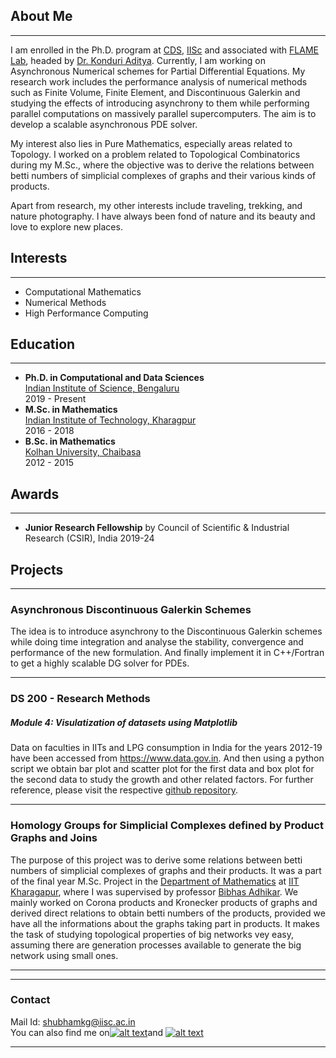 ## About Me
---
I am enrolled in the Ph.D. program at [CDS](http://cds.iisc.ac.in), [IISc](https://iisc.ac.in) and associated with [FLAME Lab](http://cds.iisc.ac.in/faculty/konduriadi/), headed by [Dr. Konduri Aditya](http://cds.iisc.ac.in/faculty/konduriadi/). Currently, I am working on Asynchronous Numerical schemes for Partial Differential Equations. My research work includes the performance analysis of numerical methods such as Finite Volume, Finite Element, and Discontinuous Galerkin and studying the effects of introducing asynchrony to them while performing parallel computations on massively parallel supercomputers. The aim is to develop a scalable asynchronous PDE solver.

My interest also lies in Pure Mathematics, especially areas related to Topology. I worked on a problem related to Topological Combinatorics during my M.Sc., where the objective was to derive the relations between betti numbers of simplicial complexes of graphs and their various kinds of products.

Apart from research, my other interests include traveling, trekking, and nature photography. I have always been fond of nature and its beauty and love to explore new places. 

## Interests
---
- Computational Mathematics
- Numerical Methods
- High Performance Computing

## Education
---
  - __Ph.D. in Computational and Data Sciences__ \
    [Indian Institute of Science, Bengaluru](https://iisc.ac.in/) \
    2019 - Present
  - __M.Sc. in Mathematics__ \
    [Indian Institute of Technology, Kharagpur](http://iitkgp.ac.in/) \
    2016 - 2018
  - __B.Sc. in Mathematics__ \
    [Kolhan University, Chaibasa](https://www.kolhanuniversity.ac.in/) \
    2012 - 2015

## Awards
---
  - __Junior Research Fellowship__ by Council of Scientific & Industrial Research (CSIR), India 2019-24
  
## Projects 
---

### Asynchronous Discontinuous Galerkin Schemes
The idea is to introduce asynchrony to the Discontinuous Galerkin schemes while doing time integration and analyse the stability, convergence and performance of the new formulation. And finally implement it in C++/Fortran to get a highly scalable DG solver for PDEs.

---

### DS 200 -  Research Methods
##### Module 4: Visulatization of datasets using Matplotlib
Data on faculties in IITs and LPG consumption in India for the years 2012-19 have been accessed from https://www.data.gov.in. And then using a python script we obtain bar plot and scatter plot for the first data and box plot for the second data to study the growth and other related factors. For further reference, please visit the respective [github repository](https://github.com/gshubhamk/ds200-module4).  

---

### Homology Groups for Simplicial Complexes defined by Product Graphs and Joins 
The purpose of this project was to derive some relations between betti numbers of simplicial complexes of graphs and their products. It was a part of the final year M.Sc. Project in the [Department of Mathematics](http://www.iitkgp.ac.in/department/MA) at [IIT Kharagapur](http://www.iitkgp.ac.in), where I was supervised by professor [Bibhas Adhikar](http://www.iitkgp.ac.in/department/MA/faculty/ma-bibhas). We mainly worked on Corona products and Kronecker products of graphs and derived direct relations to obtain betti numbers of the products, provided we have all the informations about the graphs taking part in products. It makes the task of studying topological properties of big networks vey easy, assuming there are generation processes available to generate the big network using small ones.

---
___
### Contact
Mail Id: [shubhamkg@iisc.ac.in](mailto:shubhamkg@iisc.ac.in) \
You can also find me on[![alt text][1.1]][1]and [![alt text][2.1]][2]


<!-- links to social media icons -->
<!-- no need to change these -->

<!-- icons with padding -->

[1.1]: http://i.imgur.com/tXSoThF.png (twitter icon with padding)
[2.1]: https://i.stack.imgur.com/gVE0j.png (linkedin)
[3.1]: https://i.stack.imgur.com/tskMh.png (github icon with padding)

<!-- icons without padding -->

[1.2]: http://i.imgur.com/wWzX9uB.png (twitter icon without padding)
[3.2]: http://i.imgur.com/9I6NRUm.png (github icon without padding)


<!-- links to your social media accounts -->
<!-- update these accordingly -->

[1]: https://twitter.com/shubhamtweets2
[2]: https://www.linkedin.com/in/shubham-kumar-goswami-7a4a8795
[3]: https://github.com/gshubhamk


---

